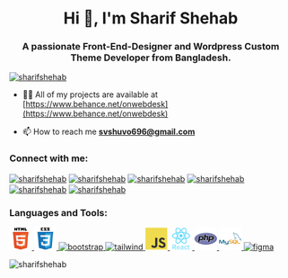 

<h1 align="center">Hi 👋, I'm Sharif Shehab</h1>
<h3 align="center">A passionate Front-End-Designer and Wordpress Custom Theme Developer from Bangladesh.</h3>

<p align="left"> <a href="https://twitter.com/" target="blank"><img src="https://img.shields.io/twitter/follow/shehab?logo=twitter&style=for-the-badge" alt="sharifshehab" /></a> </p>

- 👨‍💻 All of my projects are available at [https://www.behance.net/onwebdesk](https://www.behance.net/onwebdesk)

- 📫 How to reach me **svshuvo696@gmail.com**

<h3 align="left">Connect with me:</h3>
<p align="left">

    
<a href="https://app.netlify.com/teams/sharifshehab/sites" target="blank"><img align="center" src="https://static-00.iconduck.com/assets.00/netlify-icon-2048x2048-xurlvzbi.png" alt="sharifshehab" height="30" width="30" /></a>
<a href="https://www.behance.net/onwebdesk" target="blank"><img align="center" src="https://cdn.worldvectorlogo.com/logos/behance-1.svg" alt="sharifshehab" height="30" width="40" /></a>
<a href="https://dribbble.com/onewebdesk" target="blank"><img align="center" src="https://www.svgrepo.com/show/25172/dribbble.svg" alt="sharifshehab" height="30" width="40" /></a>
<a href="https://www.linkedin.com/in/sharifshehab/" target="blank"><img align="center" src="https://upload.wikimedia.org/wikipedia/commons/thumb/f/f8/LinkedIn_icon_circle.svg/2048px-LinkedIn_icon_circle.svg.png" alt="sharifshehab" height="30" width="30" /></a>
<a href="https://x.com/Shehab0026" target="blank"><img align="center" src="https://cdn3.iconfinder.com/data/icons/basicolor-reading-writing/24/077_twitter-512.png" alt="sharifshehab" height="33" width="33" /></a>
<a href="https://www.pinterest.com/onlywebdesk/" target="blank"><img align="center" src="https://static-00.iconduck.com/assets.00/pinterest-round-icon-2048x2048-xbx4nk1f.png" alt="sharifshehab" height="30" width="30" /></a>
</p>

<h3 align="left">Languages and Tools:</h3>
<p align="left"> 
    <a href="https://www.w3.org/html/" target="_blank"> <img src="https://raw.githubusercontent.com/devicons/devicon/master/icons/html5/html5-original-wordmark.svg" alt="html5" width="40" height="40"/> </a>
    <a href="https://www.w3schools.com/css/" target="_blank"> <img src="https://raw.githubusercontent.com/devicons/devicon/master/icons/css3/css3-original-wordmark.svg" alt="css3" width="40" height="40"/> </a>
    <a href="https://getbootstrap.com" target="_blank"> <img src="https://cdn.iconscout.com/icon/free/png-256/free-bootstrap-6-1175203.png?f=webp&w=256" alt="bootstrap" width="40" height="40"/> </a>
    <a href="https://tailwindcss.com/" target="_blank"> <img src="https://www.vectorlogo.zone/logos/tailwindcss/tailwindcss-icon.svg" alt="tailwind" width="40" height="40"/> </a> 
    <a href="https://developer.mozilla.org/en-US/docs/Web/JavaScript" target="_blank"> <img src="https://raw.githubusercontent.com/devicons/devicon/master/icons/javascript/javascript-original.svg" alt="javascript" width="40" height="40"/> </a>
    <a href="https://reactjs.org/" target="_blank"> <img src="https://raw.githubusercontent.com/devicons/devicon/master/icons/react/react-original-wordmark.svg" alt="react" width="40" height="40"/> </a> 
    <a href="https://www.php.net" target="_blank"> <img src="https://raw.githubusercontent.com/devicons/devicon/master/icons/php/php-original.svg" alt="php" width="40" height="40"/> </a>
    <a href="https://www.mysql.com/" target="_blank"> <img src="https://raw.githubusercontent.com/devicons/devicon/master/icons/mysql/mysql-original-wordmark.svg" alt="mysql" width="40" height="40"/> </a>
    <a href="https://www.figma.com/" target="_blank"> <img src="https://www.vectorlogo.zone/logos/figma/figma-icon.svg" alt="figma" width="40" height="40"/> </a>
</p>
<p><img align="left" src="https://github-readme-stats.vercel.app/api/top-langs?username=nahian91&show_icons=true&locale=en&layout=compact" alt="sharifshehab" /></p>


